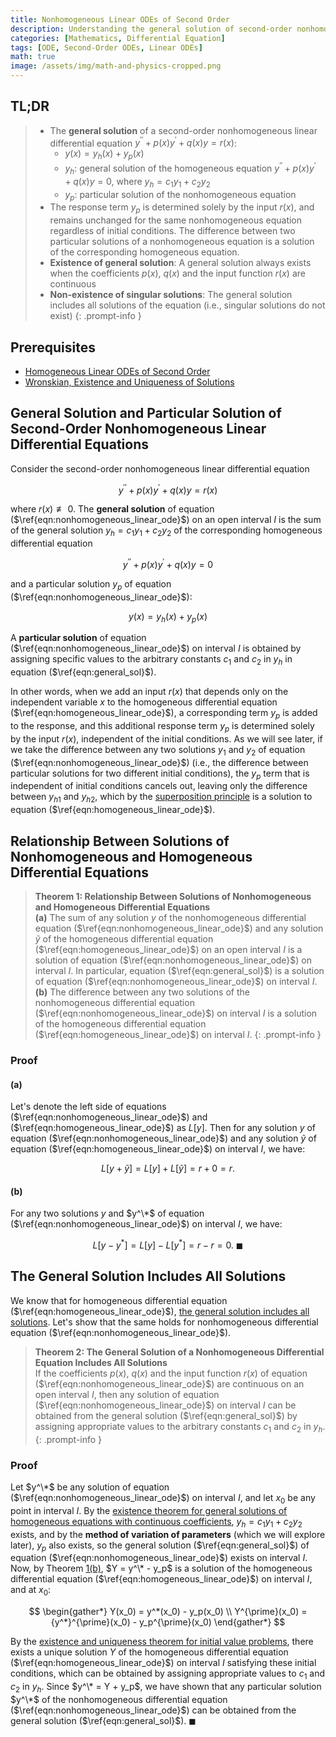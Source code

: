 ```yaml
---
title: Nonhomogeneous Linear ODEs of Second Order
description: Understanding the general solution of second-order nonhomogeneous linear differential equations, including the relationship between homogeneous and nonhomogeneous solutions, existence theorems, and the absence of singular solutions.
categories: [Mathematics, Differential Equation]
tags: [ODE, Second-Order ODEs, Linear ODEs]
math: true
image: /assets/img/math-and-physics-cropped.png
---
```


## TL;DR
> - The **general solution** of a second-order nonhomogeneous linear differential equation $y^{\prime\prime} + p(x)y^{\prime} + q(x)y = r(x)$:
>   - $y(x) = y_h(x) + y_p(x)$
>   - $y_h$: general solution of the homogeneous equation $y^{\prime\prime} + p(x)y^{\prime} + q(x)y = 0$, where $y_h = c_1y_1 + c_2y_2$
>   - $y_p$: particular solution of the nonhomogeneous equation
> - The response term $y_p$ is determined solely by the input $r(x)$, and remains unchanged for the same nonhomogeneous equation regardless of initial conditions. The difference between two particular solutions of a nonhomogeneous equation is a solution of the corresponding homogeneous equation.
> - **Existence of general solution**: A general solution always exists when the coefficients $p(x)$, $q(x)$ and the input function $r(x)$ are continuous
> - **Non-existence of singular solutions**: The general solution includes all solutions of the equation (i.e., singular solutions do not exist)
{: .prompt-info }

## Prerequisites
- [Homogeneous Linear ODEs of Second Order](/posts/homogeneous-linear-odes-of-second-order/)
- [Wronskian, Existence and Uniqueness of Solutions](/posts/wronskian-existence-and-uniqueness-of-solutions/)

## General Solution and Particular Solution of Second-Order Nonhomogeneous Linear Differential Equations
Consider the second-order nonhomogeneous linear differential equation

$$ y^{\prime\prime} + p(x)y^{\prime} + q(x)y = r(x) \label{eqn:nonhomogeneous_linear_ode}\tag{1}$$

where $r(x) \not\equiv 0$. The **general solution** of equation ($\ref{eqn:nonhomogeneous_linear_ode}$) on an open interval $I$ is the sum of the general solution $y_h = c_1y_1 + c_2y_2$ of the corresponding homogeneous differential equation

$$ y^{\prime\prime} + p(x)y^{\prime} + q(x)y = 0 \label{eqn:homogeneous_linear_ode}\tag{2} $$

and a particular solution $y_p$ of equation ($\ref{eqn:nonhomogeneous_linear_ode}$):

$$ y(x) = y_h(x) + y_p(x) \label{eqn:general_sol}\tag{3}$$

A **particular solution** of equation ($\ref{eqn:nonhomogeneous_linear_ode}$) on interval $I$ is obtained by assigning specific values to the arbitrary constants $c_1$ and $c_2$ in $y_h$ in equation ($\ref{eqn:general_sol}$).

In other words, when we add an input $r(x)$ that depends only on the independent variable $x$ to the homogeneous differential equation ($\ref{eqn:homogeneous_linear_ode}$), a corresponding term $y_p$ is added to the response, and this additional response term $y_p$ is determined solely by the input $r(x)$, independent of the initial conditions. As we will see later, if we take the difference between any two solutions $y_1$ and $y_2$ of equation ($\ref{eqn:nonhomogeneous_linear_ode}$) (i.e., the difference between particular solutions for two different initial conditions), the $y_p$ term that is independent of initial conditions cancels out, leaving only the difference between ${y_h}_1$ and ${y_h}_2$, which by the [superposition principle](/posts/homogeneous-linear-odes-of-second-order/#superposition-principle) is a solution to equation ($\ref{eqn:homogeneous_linear_ode}$).

## Relationship Between Solutions of Nonhomogeneous and Homogeneous Differential Equations
> **Theorem 1: Relationship Between Solutions of Nonhomogeneous and Homogeneous Differential Equations**  
> **(a)** The sum of any solution $y$ of the nonhomogeneous differential equation ($\ref{eqn:nonhomogeneous_linear_ode}$) and any solution $\tilde{y}$ of the homogeneous differential equation ($\ref{eqn:homogeneous_linear_ode}$) on an open interval $I$ is a solution of equation ($\ref{eqn:nonhomogeneous_linear_ode}$) on interval $I$. In particular, equation ($\ref{eqn:general_sol}$) is a solution of equation ($\ref{eqn:nonhomogeneous_linear_ode}$) on interval $I$.  
> **(b)** The difference between any two solutions of the nonhomogeneous differential equation ($\ref{eqn:nonhomogeneous_linear_ode}$) on interval $I$ is a solution of the homogeneous differential equation ($\ref{eqn:homogeneous_linear_ode}$) on interval $I$.
{: .prompt-info }

### Proof
#### (a)
Let's denote the left side of equations ($\ref{eqn:nonhomogeneous_linear_ode}$) and ($\ref{eqn:homogeneous_linear_ode}$) as $L[y]$. Then for any solution $y$ of equation ($\ref{eqn:nonhomogeneous_linear_ode}$) and any solution $\tilde{y}$ of equation ($\ref{eqn:homogeneous_linear_ode}$) on interval $I$, we have:

$$ L[y + \tilde{y}] = L[y] + L[\tilde{y}] = r + 0 = r. $$

#### (b)
For any two solutions $y$ and $y^\*$ of equation ($\ref{eqn:nonhomogeneous_linear_ode}$) on interval $I$, we have:

$$ L[y - y^*] = L[y] - L[y^*] = r - r = 0.\ \blacksquare $$

## The General Solution Includes All Solutions
We know that for homogeneous differential equation ($\ref{eqn:homogeneous_linear_ode}$), [the general solution includes all solutions](/posts/wronskian-existence-and-uniqueness-of-solutions/#the-general-solution-includes-all-solutions). Let's show that the same holds for nonhomogeneous differential equation ($\ref{eqn:nonhomogeneous_linear_ode}$).

> **Theorem 2: The General Solution of a Nonhomogeneous Differential Equation Includes All Solutions**  
> If the coefficients $p(x)$, $q(x)$ and the input function $r(x)$ of equation ($\ref{eqn:nonhomogeneous_linear_ode}$) are continuous on an open interval $I$, then any solution of equation ($\ref{eqn:nonhomogeneous_linear_ode}$) on interval $I$ can be obtained from the general solution ($\ref{eqn:general_sol}$) by assigning appropriate values to the arbitrary constants $c_1$ and $c_2$ in $y_h$.
{: .prompt-info }

### Proof
Let $y^\*$ be any solution of equation ($\ref{eqn:nonhomogeneous_linear_ode}$) on interval $I$, and let $x_0$ be any point in interval $I$. By the [existence theorem for general solutions of homogeneous equations with continuous coefficients](/posts/wronskian-existence-and-uniqueness-of-solutions/#existence-of-general-solution), $y_h = c_1y_1 + c_2y_2$ exists, and by the **method of variation of parameters** (which we will explore later), $y_p$ also exists, so the general solution ($\ref{eqn:general_sol}$) of equation ($\ref{eqn:nonhomogeneous_linear_ode}$) exists on interval $I$. Now, by Theorem [1(b)](#relationship-between-solutions-of-nonhomogeneous-and-homogeneous-differential-equations), $Y = y^\* - y_p$ is a solution of the homogeneous differential equation ($\ref{eqn:homogeneous_linear_ode}$) on interval $I$, and at $x_0$:

$$ \begin{gather*}
Y(x_0) = y^*(x_0) - y_p(x_0) \\
Y^{\prime}(x_0) = {y^*}^{\prime}(x_0) - y_p^{\prime}(x_0)
\end{gather*} $$

By the [existence and uniqueness theorem for initial value problems](/posts/wronskian-existence-and-uniqueness-of-solutions/#existence-and-uniqueness-theorem-for-initial-value-problems), there exists a unique solution $Y$ of the homogeneous differential equation ($\ref{eqn:homogeneous_linear_ode}$) on interval $I$ satisfying these initial conditions, which can be obtained by assigning appropriate values to $c_1$ and $c_2$ in $y_h$. Since $y^\* = Y + y_p$, we have shown that any particular solution $y^\*$ of the nonhomogeneous differential equation ($\ref{eqn:nonhomogeneous_linear_ode}$) can be obtained from the general solution ($\ref{eqn:general_sol}$). $\blacksquare$
